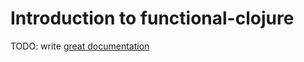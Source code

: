 # Introduction to functional-clojure

TODO: write [great documentation](http://jacobian.org/writing/what-to-write/)

